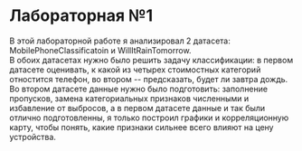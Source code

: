 # Лабораторная №1
В этой лабораторной работе я анализировал 2 датасета: MobilePhoneClassificatoin и WillItRainTomorrow.  
В обоих датасетах нужно было решить задачу классификации: в первом датасете оценивать, к какой из четырех стоимостных категорий отностится телефон, во втором -- предсказать, будет ли завтра дождь.  
Во втором датасете данные нужно было подготовить: заполнение пропусков, замена категориальных признаков численными и избавление от выбросов, а в первом датасете данные и так были отлично подготовленны, я только построил графики и корреляционную карту, чтобы понять, какие признаки сильнее всего влияют на цену устройства.
